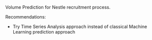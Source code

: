 Volume Prediction for Nestle recruitment process. 

Recommendations: 
- Try Time Series Analysis approach instead of classical Machine Learning prediction approach 

